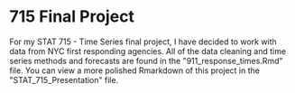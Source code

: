 # 715 Final Project

For my STAT 715 - Time Series final project, I have decided to work with data from NYC first responding agencies. All of the data cleaning and time series methods and forecasts are found in the "911_response_times.Rmd" file. You can view a more polished Rmarkdown of this project in the "STAT_715_Presentation" file. 
